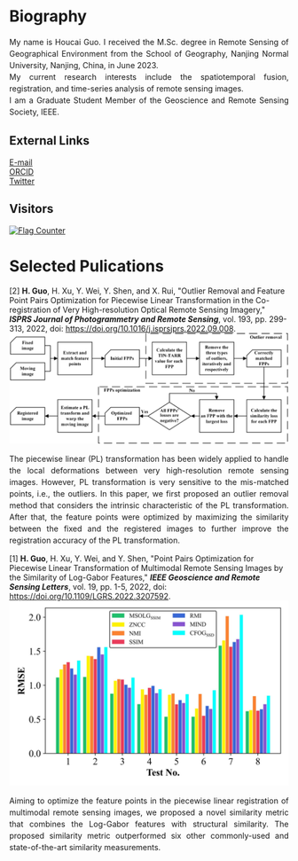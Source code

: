 # Biography
<p align = "justify" style="line-height:150%">
  My name is Houcai Guo. I received the M.Sc. degree in Remote Sensing of Geographical Environment from the School of Geography, Nanjing Normal University, Nanjing, China, in June 2023.<br>
  My current research interests include the spatiotemporal fusion, registration, and time-series analysis of remote sensing images.<br>
  I am a Graduate Student Member of the Geoscience and Remote Sensing Society, IEEE.<br>
</p>

## External Links
  [E-mail](mailto:guohoucai@nnu.edu.cn)<br> 
  [ORCID](https://orcid.org/0000-0001-8275-5316)<br> 
  [Twitter](https://twitter.com/naivechild_ghc)<br> 

## Visitors
<a href="http://s01.flagcounter.com/more/MrL"><img src="https://s01.flagcounter.com/map/MrL/size_l/txt_000000/border_CCCCCC/pageviews_1/viewers_0/flags_0/" alt="Flag Counter" border="0"></a>

# Selected Pulications  
[2] **H. Guo**, H. Xu, Y. Wei, Y. Shen, and X. Rui, "Outlier Removal and Feature Point Pairs Optimization for Piecewise Linear Transformation in the Co-registration of Very High-resolution Optical Remote Sensing Imagery," ***ISPRS Journal of Photogrammetry and Remote Sensing***, vol. 193, pp. 299-313, 2022, doi: <https://doi.org/10.1016/j.isprsjprs.2022.09.008>.<br> 
![Flowchart of the proposed registration framework.](ISPRS_2022.jpg 'Flowchart of the proposed registration framework.')<br>
<p align = "justify" style="line-height:150%">
The piecewise linear (PL) transformation has been widely applied to handle the local deformations between very high-resolution remote sensing images. However, PL transformation is very sensitive to the mis-matched points, i.e., the outliers. In this paper, we first proposed an outlier removal method that considers the intrinsic characteristic of the PL transformation. After that, the feature points were optimized by maximizing the similarity between the fixed and the registered images to further improve the registration accuracy of the PL transformation.<br>
</p>

[1] **H. Guo**, H. Xu, Y. Wei, and Y. Shen, "Point Pairs Optimization for Piecewise Linear Transformation of Multimodal Remote Sensing Images by the Similarity of Log-Gabor Features," ***IEEE Geoscience and Remote Sensing Letters***, vol. 19, pp. 1-5, 2022, doi: <https://doi.org/10.1109/LGRS.2022.3207592>.<br> 
![Effectiveness of the proposed similarity metric.](GRSL_2022.jpg 'Effectiveness of the proposed similarity metric.')<br>
<p align = "justify" style="line-height:150%">
Aiming to optimize the feature points in the piecewise linear registration of multimodal remote sensing images, we proposed a novel similarity metric that combines the Log-Gabor features with structural similarity. The proposed similarity metric outperformed six other commonly-used and state-of-the-art similarity measurements. 
</p>

